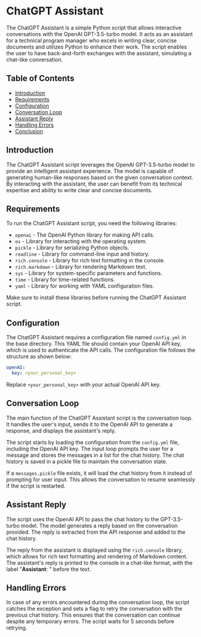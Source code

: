 # ChatGPT Assistant

The ChatGPT Assistant is a simple Python script that allows interactive conversations with the OpenAI GPT-3.5-turbo model. It acts as an assistant for a technical program manager who excels in writing clear, concise documents and utilizes Python to enhance their work. The script enables the user to have back-and-forth exchanges with the assistant, simulating a chat-like conversation.

## Table of Contents
- [Introduction](#introduction)
- [Requirements](#requirements)
- [Configuration](#configuration)
- [Conversation Loop](#conversation-loop)
- [Assistant Reply](#assistant-reply)
- [Handling Errors](#handling-errors)
- [Conclusion](#conclusion)

## Introduction

The ChatGPT Assistant script leverages the OpenAI GPT-3.5-turbo model to provide an intelligent assistant experience. The model is capable of generating human-like responses based on the given conversation context. By interacting with the assistant, the user can benefit from its technical expertise and ability to write clear and concise documents.

## Requirements

To run the ChatGPT Assistant script, you need the following libraries:
- `openai` - The OpenAI Python library for making API calls.
- `os` - Library for interacting with the operating system.
- `pickle` - Library for serializing Python objects.
- `readline` - Library for command-line input and history.
- `rich.console` - Library for rich text formatting in the console.
- `rich.markdown` - Library for rendering Markdown text.
- `sys` - Library for system-specific parameters and functions.
- `time` - Library for time-related functions.
- `yaml` - Library for working with YAML configuration files.

Make sure to install these libraries before running the ChatGPT Assistant script.

## Configuration

The ChatGPT Assistant requires a configuration file named `config.yml` in the base directory. This YAML file should contain your OpenAI API key, which is used to authenticate the API calls. The configuration file follows the structure as shown below:

```yaml
openAI:
  key: <your_personal_key>
```

Replace `<your_personal_key>` with your actual OpenAI API key.

## Conversation Loop

The main function of the ChatGPT Assistant script is the conversation loop. It handles the user's input, sends it to the OpenAI API to generate a response, and displays the assistant's reply.

The script starts by loading the configuration from the `config.yml` file, including the OpenAI API key. The input loop prompts the user for a message and stores the messages in a list for the chat history. The chat history is saved in a pickle file to maintain the conversation state.

If a `messages.pickle` file exists, it will load the chat history from it instead of prompting for user input. This allows the conversation to resume seamlessly if the script is restarted.

## Assistant Reply

The script uses the OpenAI API to pass the chat history to the GPT-3.5-turbo model. The model generates a reply based on the conversation provided. The reply is extracted from the API response and added to the chat history.

The reply from the assistant is displayed using the `rich.console` library, which allows for rich text formatting and rendering of Markdown content. The assistant's reply is printed to the console in a chat-like format, with the label "**Assistant**: " before the text.

## Handling Errors

In case of any errors encountered during the conversation loop, the script catches the exception and sets a flag to retry the conversation with the previous chat history. This ensures that the conversation can continue despite any temporary errors. The script waits for 5 seconds before retrying.
